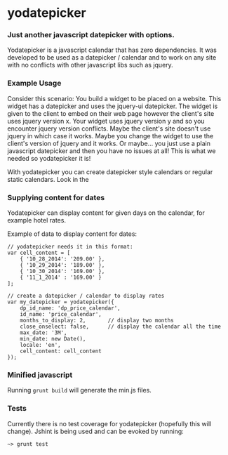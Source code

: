 # yodatepicker

### Just another javascript datepicker with options.
Yodatepicker is a javascript calendar that has zero dependencies. It was developed to be used as
a datepicker / calendar and to work on any site with no conflicts with other javascript libs such
as jquery.  

### Example Usage
Consider this scenario: You build a widget to be placed on a website. This widget has a datepicker
and uses the jquery-ui datepicker.  The widget is given to the client to embed on their web page
however the client's site uses jquery version x.  Your widget uses jquery version y and so you
encounter jquery version conflicts.  Maybe the client's site doesn't use jquery in which case it
works.  Maybe you change the widget to use the client's version of jquery and it works. Or maybe...
you just use a plain javascript datepicker and then you have no issues at all!  This is what we
needed so yodatepicker it is!

With yodatepicker you can create datepicker style calendars or regular static calendars.  Look in
the 

### Supplying content for dates
Yodatepicker can display content for given days on the calendar, for example hotel rates.

Example of data to display content for dates:
```
// yodatepicker needs it in this format:
var cell_content = [
    { '10_28_2014': '209.00' },
    { '10_29_2014': '189.00' },
    { '10_30_2014': '169.00' },
    { '11_1_2014' : '169.00' }
];

// create a datepicker / calendar to display rates
var my_datepicker = yodatepicker({
    dp_id_name: 'dp_price_calendar',
    id_name: 'price_calendar',
    months_to_display: 2,       // display two months
    close_onselect: false,      // display the calendar all the time
    max_date: '3M',
    min_date: new Date(),
    locale: 'en',
    cell_content: cell_content
});
```

### Minified javascript
Running `grunt build` will generate the min.js files.

### Tests
Currently there is no test coverage for yodatepicker (hopefully this will change).
Jshint is being used and can be evoked by running:
```
~> grunt test
```
